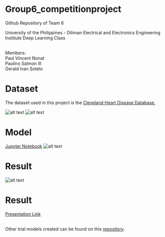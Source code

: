 # Group6_competitionproject

Github Repository of Team 6

University of the Philippines - Diliman Electrical and Electronics Engineering Institute Deep Learning Class

<br> Members:
<br> Paul Vincent Nonat
<br> Paulino Salmon III
<br> Gerald Ivan Sotelo

# Dataset
The dataset used in this project is the 
[Cleveland Heart Disease Database.](http://archive.ics.uci.edu/ml/datasets/statlog+(heart))

![alt text](https://github.com/paul028/Group6_competitionproject/blob/master/data1.png)
![alt text](https://github.com/paul028/Group6_competitionproject/blob/master/data.png)

# Model
[Jupyter Notebook](https://github.com/paul028/Group6_competitionproject/blob/master/model7.ipynb)
![alt text](https://github.com/paul028/Group6_competitionproject/blob/master/model.PNG)

# Result

![alt text](https://github.com/paul028/Group6_competitionproject/blob/master/output.png)

# Result
[Presentation Link](https://docs.google.com/presentation/d/1Dod3dAaCxlER1MniDv-eGVfuJ_8eAOy8/edit#slide=id.p1)

<br> Other trial models created can be found on this [repository](https://github.com/paul028/MachineLearningWithaHeart).

